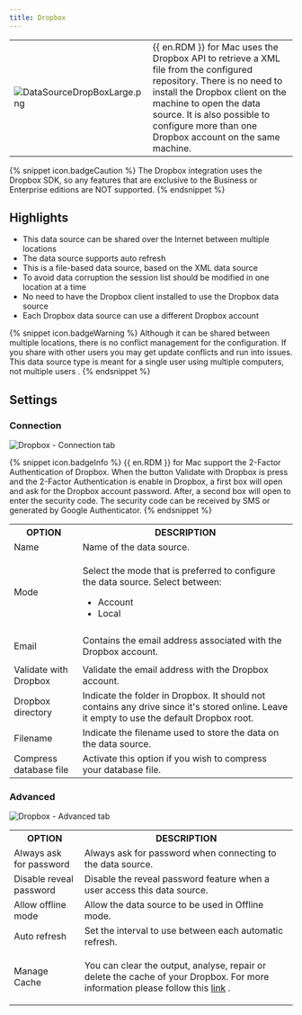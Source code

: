 ```yaml
---
title: Dropbox
---
```

<table>
	<tr>
		<td>

![DataSourceDropBoxLarge.png](/img/common/DataSourceDropBoxLarge.png) 
		</td>
		<td>
{{ en.RDM }} for Mac uses the Dropbox API to retrieve a XML file from the configured repository. There is no need to install the Dropbox client on the machine to open the data source. It is also possible to configure more than one Dropbox account on the same machine. 
		</td>
	</tr>
</table>

{% snippet icon.badgeCaution %} 
The Dropbox integration uses the Dropbox SDK, so any features that are exclusive to the Business or Enterprise editions are NOT supported. 
{% endsnippet %}
 
## Highlights 

* This data source can be shared over the Internet between multiple locations 
* The data source supports auto refresh 
* This is a file-based data source, based on the XML data source 
* To avoid data corruption the session list should be modified in one location at a time 
* No need to have the Dropbox client installed to use the Dropbox data source 
* Each Dropbox data source can use a different Dropbox account  

{% snippet icon.badgeWarning %} 
Although it can be shared between multiple locations, there is no conflict management for the configuration. If you share with other users you may get update conflicts and run into issues. This data source type is meant for a single user using multiple computers, not multiple users . 
{% endsnippet %}
 
## Settings 

### Connection 

![Dropbox - Connection tab](/img/en/rdm/mac/clip6046.png) 

{% snippet icon.badgeInfo %} 
{{ en.RDM }} for Mac support the 2-Factor Authentication of Dropbox. When the button Validate with Dropbox is &#32; press and the 2-Factor Authentication is enable in Dropbox, a first box will open and ask for the Dropbox account password. After, a second box will open to enter the security code. The security code can be received by SMS or generated by Google Authenticator. 
{% endsnippet %}
 
<table>
	<tr>
		<th>
OPTION 
		</th>
		<th>
DESCRIPTION 
		</th>
	</tr>
	<tr>
		<td>
Name 
		</td>
		<td>
Name of the data source. 
		</td>
	</tr>
	<tr>
		<td>
Mode 
		</td>
		<td>

Select the mode that is preferred to configure the data source. Select between:  

* Account 
* Local 
		</td>
	</tr>
	<tr>
		<td>
Email 
		</td>
		<td>
Contains the email address associated with the Dropbox account. 
		</td>
	</tr>
	<tr>
		<td>
Validate with Dropbox 
		</td>
		<td>
Validate the email address with the Dropbox account. 
		</td>
	</tr>
	<tr>
		<td>
Dropbox directory 
		</td>
		<td>
Indicate the folder in Dropbox. It should not contains any drive since it&apos;s stored online. Leave it empty to use the default Dropbox root. 
		</td>
	</tr>
	<tr>
		<td>
Filename 
		</td>
		<td>
Indicate the filename used to store the data on the data source. 
		</td>
	</tr>
	<tr>
		<td>
Compress database file 
		</td>
		<td>
Activate this option if you wish to compress your database file. 
		</td>
	</tr>
</table>

### Advanced 

![Dropbox - Advanced tab](/img/en/rdm/mac/clip10147.png) 

<table>
	<tr>
		<th>
OPTION 
		</th>
		<th>
DESCRIPTION 
		</th>
	</tr>
	<tr>
		<td>
Always ask for password 
		</td>
		<td>
Always ask for password when connecting to the data source. 
		</td>
	</tr>
	<tr>
		<td>
Disable reveal password 
		</td>
		<td>
Disable the reveal password feature when a user access this data source. 
		</td>
	</tr>
	<tr>
		<td>
Allow offline mode 
		</td>
		<td>
Allow the data source to be used in Offline mode. 
		</td>
	</tr>
	<tr>
		<td>
Auto refresh 
		</td>
		<td>
Set the interval to use between each automatic refresh. 
		</td>
	</tr>
	<tr>
		<td>
Manage Cache 
		</td>
		<td>

You can clear the output, analyse, repair or delete the cache of your Dropbox. For more information please follow this [link](/rdm/mac/data-sources/manage-cache/) . 
		</td>
	</tr>
</table>


